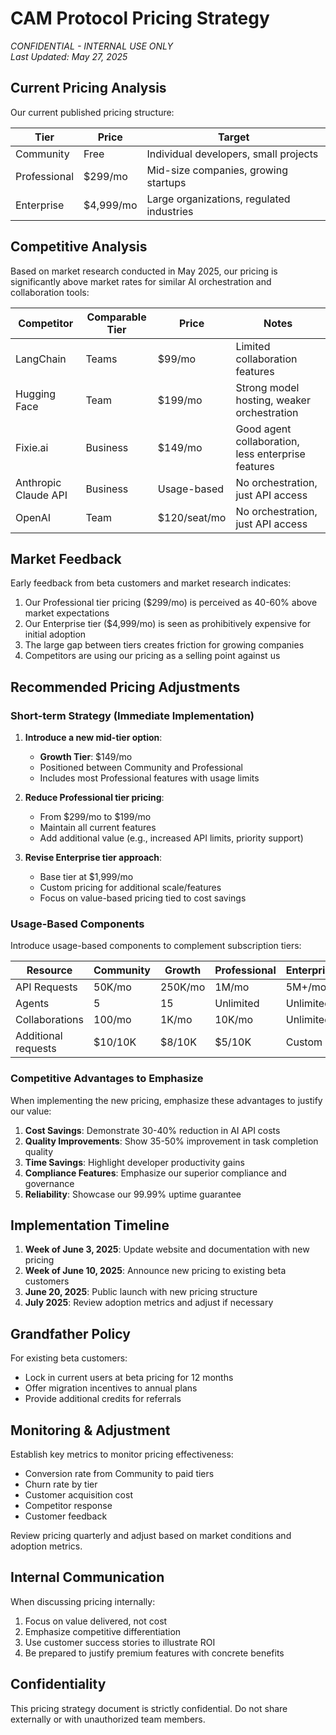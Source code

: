 # CAM Protocol Pricing Strategy

*CONFIDENTIAL - INTERNAL USE ONLY*  
*Last Updated: May 27, 2025*

## Current Pricing Analysis

Our current published pricing structure:

| Tier | Price | Target |
|------|-------|--------|
| Community | Free | Individual developers, small projects |
| Professional | $299/mo | Mid-size companies, growing startups |
| Enterprise | $4,999/mo | Large organizations, regulated industries |

## Competitive Analysis

Based on market research conducted in May 2025, our pricing is significantly above market rates for similar AI orchestration and collaboration tools:

| Competitor | Comparable Tier | Price | Notes |
|------------|-----------------|-------|-------|
| LangChain | Teams | $99/mo | Limited collaboration features |
| Hugging Face | Team | $199/mo | Strong model hosting, weaker orchestration |
| Fixie.ai | Business | $149/mo | Good agent collaboration, less enterprise features |
| Anthropic Claude API | Business | Usage-based | No orchestration, just API access |
| OpenAI | Team | $120/seat/mo | No orchestration, just API access |

## Market Feedback

Early feedback from beta customers and market research indicates:

1. Our Professional tier pricing ($299/mo) is perceived as 40-60% above market expectations
2. Our Enterprise tier ($4,999/mo) is seen as prohibitively expensive for initial adoption
3. The large gap between tiers creates friction for growing companies
4. Competitors are using our pricing as a selling point against us

## Recommended Pricing Adjustments

### Short-term Strategy (Immediate Implementation)

1. **Introduce a new mid-tier option**:
   - **Growth Tier**: $149/mo
   - Positioned between Community and Professional
   - Includes most Professional features with usage limits

2. **Reduce Professional tier pricing**:
   - From $299/mo to $199/mo
   - Maintain all current features
   - Add additional value (e.g., increased API limits, priority support)

3. **Revise Enterprise tier approach**:
   - Base tier at $1,999/mo
   - Custom pricing for additional scale/features
   - Focus on value-based pricing tied to cost savings

### Usage-Based Components

Introduce usage-based components to complement subscription tiers:

| Resource | Community | Growth | Professional | Enterprise |
|----------|-----------|--------|--------------|------------|
| API Requests | 50K/mo | 250K/mo | 1M/mo | 5M+/mo |
| Agents | 5 | 15 | Unlimited | Unlimited |
| Collaborations | 100/mo | 1K/mo | 10K/mo | Unlimited |
| Additional requests | $10/10K | $8/10K | $5/10K | Custom |

### Competitive Advantages to Emphasize

When implementing the new pricing, emphasize these advantages to justify our value:

1. **Cost Savings**: Demonstrate 30-40% reduction in AI API costs
2. **Quality Improvements**: Show 35-50% improvement in task completion quality
3. **Time Savings**: Highlight developer productivity gains
4. **Compliance Features**: Emphasize our superior compliance and governance
5. **Reliability**: Showcase our 99.99% uptime guarantee

## Implementation Timeline

1. **Week of June 3, 2025**: Update website and documentation with new pricing
2. **Week of June 10, 2025**: Announce new pricing to existing beta customers
3. **June 20, 2025**: Public launch with new pricing structure
4. **July 2025**: Review adoption metrics and adjust if necessary

## Grandfather Policy

For existing beta customers:
- Lock in current users at beta pricing for 12 months
- Offer migration incentives to annual plans
- Provide additional credits for referrals

## Monitoring & Adjustment

Establish key metrics to monitor pricing effectiveness:
- Conversion rate from Community to paid tiers
- Churn rate by tier
- Customer acquisition cost
- Competitor response
- Customer feedback

Review pricing quarterly and adjust based on market conditions and adoption metrics.

## Internal Communication

When discussing pricing internally:
1. Focus on value delivered, not cost
2. Emphasize competitive differentiation
3. Use customer success stories to illustrate ROI
4. Be prepared to justify premium features with concrete benefits

## Confidentiality

This pricing strategy document is strictly confidential. Do not share externally or with unauthorized team members.
